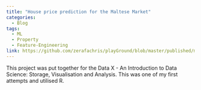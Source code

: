 ```yaml
---
title: "House price prediction for the Maltese Market"
categories:
  - Blog
tags:
  - ML
  - Property
  - Feature-Engineering
link: https://github.com/zerafachris/playGround/blob/master/published/maltaHousePricing/00_MaltaHousePrices.ipynb
---
```


This project was put together for the Data X - An Introduction to Data Science: Storage, Visualisation and Analysis. This was one of my first attempts and utilised R.